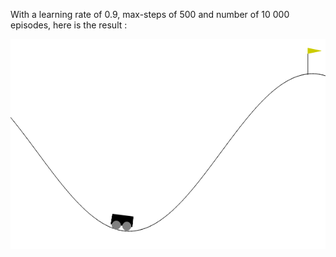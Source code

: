 With a learning rate of 0.9, max-steps of 500 and number of 10 000 episodes, here is the result : 

![Alt Text](img\MountainCarQLearning.gif)